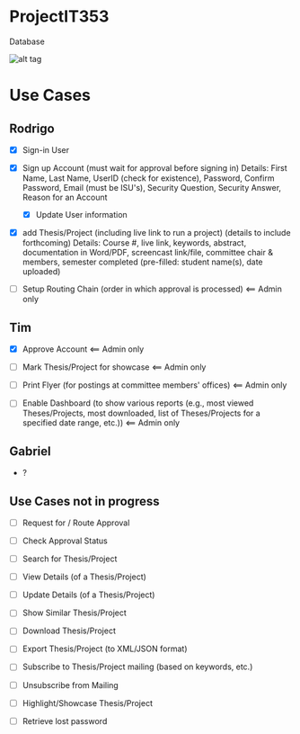 # ProjectIT353

Database

![alt tag](https://raw.githubusercontent.com/j3gu3/ProjectIT353/master/db4.png)


# Use Cases

## Rodrigo
* [x] Sign-in User

* [x] Sign up Account (must wait for approval before signing in) Details: First Name, Last Name, UserID (check for existence), Password, Confirm Password, Email (must be ISU's), Security Question, Security Answer, Reason for an Account
	* [x] Update User information
	
* [x] add Thesis/Project (including live link to run a project) (details to include forthcoming) Details: Course #, live link, keywords, abstract, documentation in Word/PDF, screencast link/file, committee chair & members, semester completed (pre-filled: student name(s), date uploaded) 

* [ ] Setup Routing Chain (order in which approval is processed) <== Admin only

## Tim

* [x] Approve Account <== Admin only

* [ ] Mark Thesis/Project for showcase <== Admin only

* [ ] Print Flyer (for postings at committee members' offices) <== Admin only

* [ ] Enable Dashboard (to show various reports (e.g., most viewed Theses/Projects, most downloaded, list of Theses/Projects for a specified date range, etc.)) <== Admin only

## Gabriel

* ?

## Use Cases not in progress


* [ ] Request for / Route Approval

* [ ] Check Approval Status

* [ ] Search for Thesis/Project

* [ ] View Details (of a Thesis/Project)

* [ ] Update Details (of a Thesis/Project)

* [ ] Show Similar Thesis/Project

* [ ] Download Thesis/Project

* [ ] Export Thesis/Project (to XML/JSON format)

* [ ] Subscribe to Thesis/Project mailing (based on keywords, etc.)

* [ ] Unsubscribe from Mailing

* [ ] Highlight/Showcase Thesis/Project 

* [ ] Retrieve lost password


